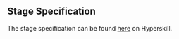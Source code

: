 ## Stage Specification

The stage specification can be found [here](https://hyperskill.org/projects/146/stages/786/implement) on Hyperskill.